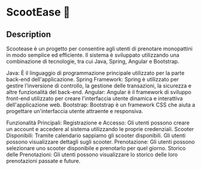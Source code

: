 # ScootEase 🛴

## Description 
Scootease è un progetto per consentire agli utenti di prenotare monopattini in modo semplice ed efficiente. Il sistema è sviluppato utilizzando una combinazione di tecnologie, tra cui Java, Spring, Angular e Bootstrap.

Java: È il linguaggio di programmazione principale utilizzato per la parte back-end dell'applicazione.
Spring Framework: Spring è utilizzato per gestire l'inversione di controllo, la gestione delle transazioni, la sicurezza e altre funzionalità del back-end.
Angular: Angular è il framework di sviluppo front-end utilizzato per creare l'interfaccia utente dinamica e interattiva dell'applicazione web.
Bootstrap: Bootstrap è un framework CSS che aiuta a progettare un'interfaccia utente attraente e responsiva.

Funzionalità Principali:
Registrazione e Accesso: Gli utenti possono creare un account e accedere al sistema utilizzando le proprie credenziali.
Scooter Disponibili: Tramite calendario sappiamo gli scooter disponibili. Gli utenti possono visualizzare dettagli sugli scooter.
Prenotazione: Gli utenti possono selezionare uno scooter disponibile e prenotarlo per quel giorno.
Storico delle Prenotazioni: Gli utenti possono visualizzare lo storico delle loro prenotazioni passate e future.

